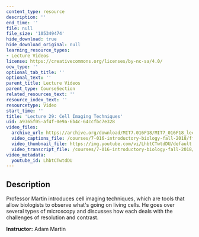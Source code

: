 ```yaml
---
content_type: resource
description: ''
end_time: ''
file: null
file_size: '105349474'
hide_download: true
hide_download_original: null
learning_resource_types:
- Lecture Videos
license: https://creativecommons.org/licenses/by-nc-sa/4.0/
ocw_type: ''
optional_tab_title: ''
optional_text: ''
parent_title: Lecture Videos
parent_type: CourseSection
related_resources_text: ''
resource_index_text: ''
resourcetype: Video
start_time: ''
title: 'Lecture 29: Cell Imaging Techniques'
uid: a9365f05-af4f-0e9a-6b4c-64ccfbc7e328
video_files:
  archive_url: https://archive.org/download/MIT7.016F18/MIT7_016F18_lec29_300k.mp4
  video_captions_file: /courses/7-016-introductory-biology-fall-2018/ff368dbf630e59d194d18c4874e8ad79_LhbtCTwtdDU.vtt
  video_thumbnail_file: https://img.youtube.com/vi/LhbtCTwtdDU/default.jpg
  video_transcript_file: /courses/7-016-introductory-biology-fall-2018/8020df6eb6f73ef95042cb6a3033841f_LhbtCTwtdDU.pdf
video_metadata:
  youtube_id: LhbtCTwtdDU
---
```


Description
-----------

Professor Martin introduces cell imaging techniques, which are tools that allow biologists to observe what's going on living cells. He goes over several types of microscopy and discusses how each deals with the challenges of resolution and contrast.

**Instructor:** Adam Martin

